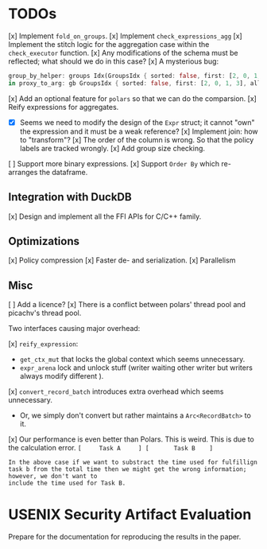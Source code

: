 # TODOs

[x] Implement `fold_on_groups`.
[x] Implement `check_expressions_agg`
[x] Implement the stitch logic for the aggregation case within the `check_executor` function.
[x] Any modifications of the schema must be reflected; what should we do in this case?
[x] A mysterious bug:

```rs
group_by_helper: groups Idx(GroupsIdx { sorted: false, first: [2, 0, 1, 3], all: [UnitVec: [2], UnitVec: [0], UnitVec: [1], UnitVec: [3]] })
in proxy_to_arg: gb GroupsIdx { sorted: false, first: [2, 0, 1, 3], all: [UnitVec: [1409383744], UnitVec: [1409377136], UnitVec: [1409299040], UnitVec: [1409383552]] }
```

[x] Add an optional feature for `polars` so that we can do the comparsion.
[x] Reify expressions for aggregates.
  - [x] Seems we need to modify the design of the `Expr` struct; it cannot "own" the expression and it must be a weak reference?
[x] Implement join: how to "transform"?
[x] The order of the column is wrong. So that the policy labels are tracked wrongly.
[x] Add group size checking.

[ ] Support more binary expressions.
[x] Support `Order By` which re-arranges the dataframe.
## Integration with DuckDB

[x] Design and implement all the FFI APIs for C/C++ family.


## Optimizations
[x] Policy compression
[x] Faster de- and serialization.
[x] Parallelism
## Misc
[ ] Add a licence?
[x] There is a conflict between polars' thread pool and picachv's thread pool.

Two interfaces causing major overhead:

[x] `reify_expression`:
  - `get_ctx_mut` that locks the global context which seems unnecessary.
  - `expr_arena` lock and unlock stuff (writer waiting other writer but writers always modify different ).

[x] `convert_record_batch` introduces extra overhead which seems unnecessary.
  - Or, we simply don't convert but rather maintains a `Arc<RecordBatch>` to it.

[x] Our performance is even better than Polars. This is weird.
    This is due to the calculation error.
    ```
    [     Task A     ]
        [       Task B    ]
    ```

    In the above case if we want to substract the time used for fulfillign task b from the total time then we might get the wrong information; however, we don't want to
    include the time used for Task B.

# USENIX Security Artifact Evaluation

Prepare for the documentation for reproducing the results in the paper.